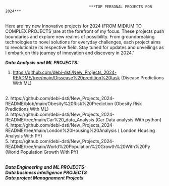                                          ***TOP PERSONAL PROJECTS FOR 2024***
 <br>
Here are my new Innovative projects for 2024 (FROM MIDIUM TO COMPLEX PROJECTS )are at the forefront of my focus. These projects push boundaries and explore new realms of possibility. From groundbreaking technologies to novel solutions for everyday challenges, each project aims to revolutionize its respective field. Stay tuned for updates and unveilings as I embark on this journey of innovation and discovery in 2024."

 <br/>
 
 ***Data Analysis and ML PROJECTS:***
 

1. https://github.com/debi-dsti/New_Projects_2024-README/tree/main/Dissease%20predition%20task (Disease Predictions With ML)
 <br>
2. https://github.com/debi-dsti/New_Projects_2024-README/blob/main/Obesity%20Risk%20Prediction (Obesity Risk Predictions With ML)
 <br>
3. https://github.com/debi-dsti/New_Projects_2024-README/tree/main/Car%20_data_Analysis (Car Data analysis With python)
 <br>
4. https://github.com/debi-dsti/New_Projects_2024-README/tree/main/London%20Housing%20Analysis ( London Housing Analysis With PY)
 <br>
5. https://github.com/debi-dsti/New_Projects_2024-README/tree/main/World%20Population%20Growth%20With%20Py (World Population Growth With PY)
 <br>


 <br/>
 
 ***Data Engineering and ML PROJECTS:***
 <br>
 ***Data business intelligence PROJECTS***
 <br>
 ***Data project Managnament Projects***
 <br/>
